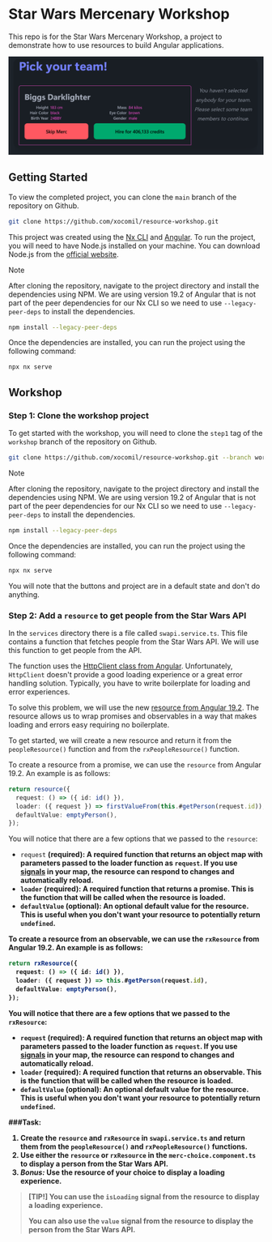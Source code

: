# Star Wars Mercenary Workshop

This repo is for the Star Wars Mercenary Workshop, a project to demonstrate how to use resources to build Angular applications.

![app screenshot.png](readme/app%20screenshot.png)

## Getting Started

To view the completed project, you can clone the `main` branch of the repository on Github.

```bash
git clone https://github.com/xocomil/resource-workshop.git
```

This project was created using the [Nx CLI](https://nx.dev/angular/getting-started/intro) and [Angular](https://angular.dev). To run the project, you will need to have Node.js installed on your machine. You can download Node.js from the [official website](https://nodejs.org/).

> [!NOTE]
> After cloning the repository, navigate to the
project directory and install the dependencies  using NPM. We are using version 19.2 of Angular that is not part of the peer dependencies for our Nx CLI so we need to use `--legacy-peer-deps` to install the dependencies.

```bash
npm install --legacy-peer-deps
```

Once the dependencies are installed, you can run the project using the following command:

```bash
npx nx serve
```

## Workshop

### Step 1: Clone the workshop project

To get started with the workshop, you will need to clone the `step1` tag of the `workshop` branch of the repository on Github.

```bash
git clone https://github.com/xocomil/resource-workshop.git --branch workshop
```
> [!NOTE] 
> After cloning the repository, navigate to the project directory and install the dependencies  using NPM. We are using version 19.2 of Angular that is not part of the peer dependencies for our Nx CLI so we need to use `--legacy-peer-deps` to install the dependencies.

```bash
npm install --legacy-peer-deps
```

Once the dependencies are installed, you can run the project using the following command:

```bash
npx nx serve
```

You will note that the buttons and project are in a default state and don't do anything.

### Step 2: Add a `resource` to get people from the Star Wars API

In the `services` directory there is a file called `swapi.service.ts`. This file contains a function that fetches people from the Star Wars API. We will use this function to get people from the API.

The function uses the [HttpClient class from Angular](https://next.angular.dev/api/common/http/HttpClient#). Unfortunately, `HttpClient` doesn't provide a good loading experience or a great error handling solution. Typically, you have to write boilerplate for loading and error experiences.

To solve this problem, we will use the new [resource from Angular 19.2](https://next.angular.dev/api/core/resource). The resource allows us to wrap promises and observables in a way that makes loading and errors easy requiring no boilerplate.

To get started, we will create a new resource and return it from the `peopleResource()` function and from the `rxPeopleResource()` function.

To create a resource from a promise, we can use the `resource` from Angular 19.2. An example is as follows:

```typescript
return resource({
  request: () => ({ id: id() }),
  loader: ({ request }) => firstValueFrom(this.#getPerson(request.id)),
  defaultValue: emptyPerson(),
});
```
You will notice that there are a few options that we passed to the `resource`:
- `request` <strong>(required)<strong>: A required function that returns an object map with parameters passed to the loader function as `request`. If you use [signals](https://next.angular.dev/api/core/signal#) in your map, the resource can respond to changes and automatically reload.
- `loader` <strong>(required)<strong>: A required function that returns a promise. This is the function that will be called when the resource is loaded.
- `defaultValue` <strong>(optional)<strong>: An optional default value for the resource. This is useful when you don't want your resource to potentially return `undefined`.

To create a resource from an observable, we can use the `rxResource` from Angular 19.2. An example is as follows:

```typescript
return rxResource({
  request: () => ({ id: id() }),
  loader: ({ request }) => this.#getPerson(request.id),
  defaultValue: emptyPerson(),
});

```
You will notice that there are a few options that we passed to the `rxResource`:
- `request` <strong>(required)<strong>: A required function that returns an object map with parameters passed to the loader function as `request`. If you use [signals](https://next.angular.dev/api/core/signal#) in your map, the resource can respond to changes and automatically reload.
- `loader` <strong>(required)<strong>: A required function that returns an observable. This is the function that will be called when the resource is loaded.
- `defaultValue` <strong>(optional)<strong>: An optional default value for the resource. This is useful when you don't want your resource to potentially return `undefined`.

###Task:

1. Create the `resource` and `rxResource` in `swapi.service.ts` and return them from the `peopleResource()` and `rxPeopleResource()` functions.
2. Use either the `resource` or `rxResource` in the `merc-choice.component.ts` to display a person from the Star Wars API.
3. <i>Bonus:</i> Use the resource of your choice to display a loading experience.

> [TIP!]
> You can use the `isLoading` signal from the resource to display a loading experience.
> 
> You can also use the `value` signal from the resource to display the person from the Star Wars API.